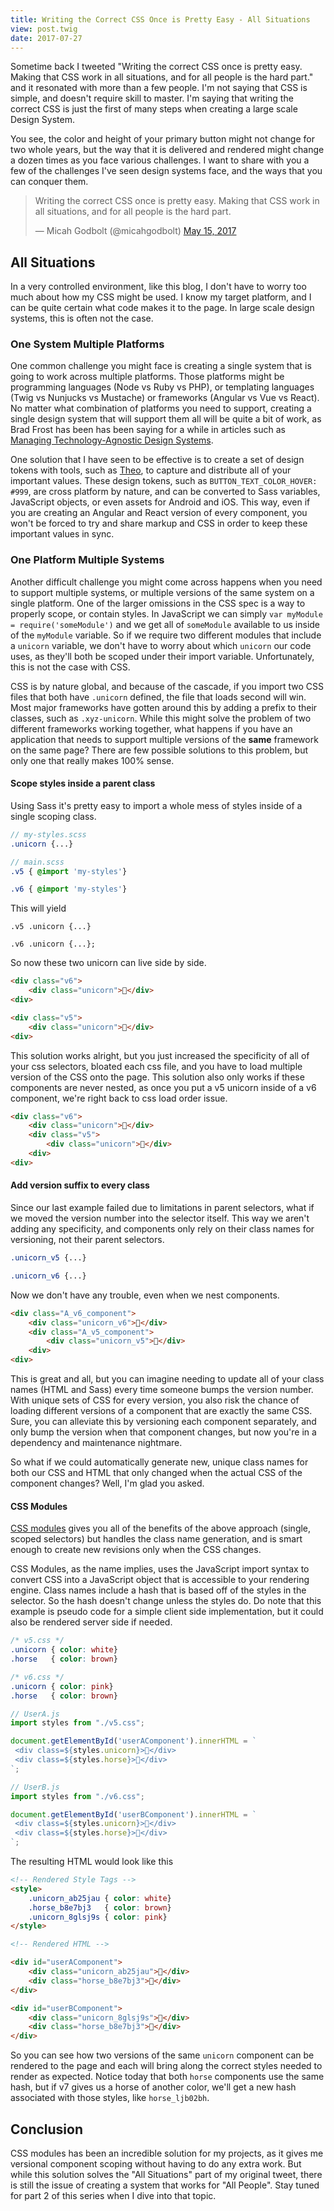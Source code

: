 ```yaml
---
title: Writing the Correct CSS Once is Pretty Easy - All Situations
view: post.twig
date: 2017-07-27
---
```


Sometime back I tweeted "Writing the correct CSS once is pretty easy.  Making that CSS work in all situations, and for all people is the hard part." and it resonated with more than a few people. I'm not saying that CSS is simple, and doesn't require skill to master. I'm saying that writing the correct CSS is just the first of many steps when creating a large scale Design System. 

You see, the color and height of your primary button might not change for two whole years, but the way that it is delivered and rendered might change a dozen times as you face various challenges. I want to share with you a few of the challenges I've seen design systems face, and the ways that you can conquer them.

<blockquote class="twitter-tweet" data-lang="en"><p lang="en" dir="ltr">Writing the correct CSS once is pretty easy.  Making that CSS  work in all situations, and for all people is the hard part.</p>&mdash; Micah Godbolt (@micahgodbolt) <a href="https://twitter.com/micahgodbolt/status/864260989629353985">May 15, 2017</a></blockquote>
<script async src="//platform.twitter.com/widgets.js" charset="utf-8"></script>


## All Situations

In a very controlled environment, like this blog, I don't have to worry too much about how my CSS might be used. I know my target platform, and I can be quite certain what code makes it to the page. In large scale design systems, this is often not the case.

### One System Multiple Platforms

One common challenge you might face is creating a single system that is going to work across multiple platforms. Those platforms might be programming languages (Node vs Ruby vs PHP), or templating languages (Twig vs Nunjucks vs Mustache) or frameworks (Angular vs Vue vs React). No matter what combination of platforms you need to support, creating a single design system that will support them all will be quite a bit of work, as Brad Frost has been has been saying for a while in articles such as [Managing Technology-Agnostic Design Systems](http://bradfrost.com/blog/post/managing-technology-agnostic-design-systems/).

One solution that I have seen to be effective is to create a set of design tokens with tools, such as [Theo](https://github.com/salesforce-ux/theo), to capture and distribute all of your important values. These design tokens, such as `BUTTON_TEXT_COLOR_HOVER: #999`, are cross platform by nature, and can be converted to Sass variables, JavaScript objects, or even assets for Android and iOS. This way, even if you are creating an Angular and React version of every component, you won't be forced to try and share markup and CSS in order to keep these important values in sync.

### One Platform Multiple Systems

Another difficult challenge you might come across happens when you need to support multiple systems, or multiple versions of the same system on a single platform. One of the larger omissions in the CSS spec is a way to properly scope, or contain styles. In JavaScript we can simply `var myModule = require('someModule')` and we get all of `someModule` available to us inside of the `myModule` variable. So if we require two different modules that include a `unicorn` variable, we don't have to worry about which `unicorn` our code uses, as they'll both be scoped under their import variable. Unfortunately, this is not the case with CSS. 

CSS is by nature global, and because of the cascade, if you import two CSS files that both have `.unicorn` defined, the file that loads second will win. Most major frameworks have gotten around this by adding a prefix to their classes, such as `.xyz-unicorn`. While this might solve the problem of two different frameworks working together, what happens if you have an application that needs to support multiple versions of the __same__ framework on the same page? There are few possible solutions to this problem, but only one that really makes 100% sense.

#### Scope styles inside a parent class

Using Sass it's pretty easy to import a whole mess of styles inside of a single scoping class.

```scss
// my-styles.scss
.unicorn {...}

// main.scss
.v5 { @import 'my-styles'}

.v6 { @import 'my-styles'}
```

This will yield

```
.v5 .unicorn {...}

.v6 .unicorn {...};
```

So now these two unicorn can live side by side.

```html
<div class="v6">
    <div class="unicorn">🦄</div>
<div>

<div class="v5">
    <div class="unicorn">🦄</div>
<div>
```

This solution works alright, but you just increased the specificity of all of your css selectors, bloated each css file, and you have to load multiple version of the CSS onto the page. This solution also only works if these components are never nested, as once you put a v5 unicorn inside of a v6 component, we're right back to css load order issue.

```html
<div class="v6">
    <div class="unicorn">🦄</div>
    <div class="v5">
        <div class="unicorn">🦄</div>
    <div>
<div>
```

#### Add version suffix to every class

Since our last example failed due to limitations in parent selectors, what if we moved the version number into the selector itself. This way we aren't adding any specificity, and components only rely on their class names for versioning, not their parent selectors.

```css
.unicorn_v5 {...}

.unicorn_v6 {...}
```

Now we don't have any trouble, even when we nest components.


```html
<div class="A_v6_component">
    <div class="unicorn_v6">🦄</div>
    <div class="A_v5_component">
        <div class="unicorn_v5">🦄</div>
    <div>
<div>
```

This is great and all, but you can imagine needing to update all of your class names (HTML and Sass) every time someone bumps the version number. With unique sets of CSS for every version, you also risk the chance of loading different versions of a component that are exactly the same CSS. Sure, you can alleviate this by versioning each component separately, and only bump the version when that component changes, but now you're in a dependency and maintenance nightmare. 

So what if we could automatically generate new, unique class names for both our CSS and HTML that only changed when the actual CSS of the component changes? Well, I'm glad you asked.

#### CSS Modules  

[CSS modules](https://github.com/css-modules/css-modules) gives you all of the benefits of the above approach (single, scoped selectors) but handles the class name generation, and is smart enough to create new revisions only when the CSS changes.

CSS Modules, as the name implies, uses the JavaScript import syntax to convert CSS into a JavaScript object that is accessible to your rendering engine. Class names include a hash that is based off of the styles in the selector. So the hash doesn't change unless the styles do. Do note that this example is pseudo code for a simple client side implementation, but it could also be rendered server side if needed. 

```css
/* v5.css */
.unicorn { color: white}
.horse   { color: brown}

/* v6.css */
.unicorn { color: pink}
.horse   { color: brown}
``` 

```js
// UserA.js
import styles from "./v5.css";

document.getElementById('userAComponent').innerHTML = `
 <div class=${styles.unicorn}>🦄</div>
 <div class=${styles.horse}>🐴</div>
`;

// UserB.js
import styles from "./v6.css";

document.getElementById('userBComponent').innerHTML = `
 <div class=${styles.unicorn}>🦄</div>
 <div class=${styles.horse}>🐴</div>
`;
```
The resulting HTML would look like this

```html
<!-- Rendered Style Tags -->
<style>
    .unicorn_ab25jau { color: white}
    .horse_b8e7bj3   { color: brown}
    .unicorn_8glsj9s { color: pink}
</style>

<!-- Rendered HTML -->

<div id="userAComponent">
    <div class="unicorn_ab25jau">🦄</div>
    <div class="horse_b8e7bj3">🐴</div>
</div>

<div id="userBComponent">
    <div class="unicorn_8glsj9s">🦄</div>
    <div class="horse_b8e7bj3">🐴</div>
</div>
```

So you can see how two versions of the same `unicorn` component can be rendered to the page and each will bring along the correct styles needed to render as expected. Notice today that both `horse` components use the same hash, but if v7 gives us a horse of another color, we'll get a new hash associated with those styles, like `horse_ljb02bh`.

## Conclusion

CSS modules has been an incredible solution for my projects, as it gives me versional component scoping without having to do any extra work. But while this solution solves the "All Situations" part of my original tweet, there is still the issue of creating a system that works for "All People". Stay tuned for part 2 of this series when I dive into that topic. 
